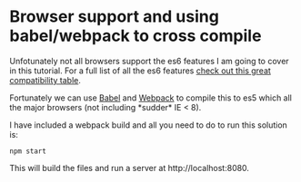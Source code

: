 # Browser support and using babel/webpack to cross compile

Unfotunately not all browsers support the es6 features I am going to cover in this tutorial. For a full list of 
all the es6 features [check out this great compatibility table](https://kangax.github.io/compat-table/es6/).

Fortunately we can use [Babel](https://babeljs.io/) and [Webpack](https://webpack.github.io/) to compile this
to es5 which all the major browsers (not including \*sudder\* IE < 8).

I have included a webpack build and all you need to do to run this solution is:

```
npm start
```

This will build the files and run a server at http://localhost:8080.